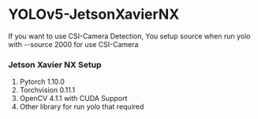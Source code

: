 # YOLOv5-JetsonXavierNX
If you want to use CSI-Camera Detection, You setup source when run yolo with --source 2000 for use CSI-Camera 
### Jetson Xavier NX Setup
1) Pytorch 1.10.0
2) Torchvision 0.11.1
3) OpenCV 4.1.1 with CUDA Support
4) Other library for run yolo that required
